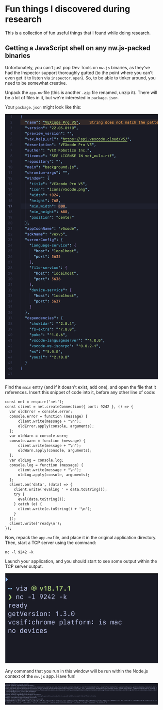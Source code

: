 # Fun things I discovered during research
This is a collection of fun useful things that I found while doing research.

## Getting a JavaScript shell on any nw.js-packed binaries
Unfortunately, you can't just pop Dev Tools on `nw.js` binaries, as they've had the Inspector support
thoroughly gutted (to the point where you can't even get it to listen via `inspector.open`). So, to be able to tinker around,
you need to be somewhat creative.

Unpack the `app.nw` file (this is another `.zip` file renamed, unzip it). There will be a lot of files in it, but we're interested in `package.json`.

Your `package.json` might look like this:

<img alt="The contents of a package.json file from a NW.js packed binary" src="./images/package_json_nwjs.png" />

Find the `main` entry (and if it doesn't exist, add one), and open the file that it references. Insert this snippet of code into it, before any other line of code:

```  
const net = require('net');
const client = net.createConnection({ port: 9242 }, () => {
  var oldError = console.error;
  console.error = function (message) {
      client.write(message + "\n");
      oldError.apply(console, arguments);
  };
  var oldWarn = console.warn;
  console.warn = function (message) {
      client.write(message + "\n");
      oldWarn.apply(console, arguments);
  };
  var oldLog = console.log;
  console.log = function (message) {
      client.write(message + "\n");
      oldLog.apply(console, arguments);
  };
  client.on('data', (data) => {
    client.write('evaling ' + data.toString());
    try {
      eval(data.toString());
    } catch (e) {
      client.write(e.toString() + '\n');
    }
  });
  client.write('ready\n');
});
```

Now, repack the `app.nw` file, and place it in the original application directory. Then, start a TCP server using the command:
```
nc -l 9242 -k
```

Launch your application, and you should start to see some output within the TCP server output.

<img src="./images/tcp_server_output.png" alt="An image showing some example output from the TCP server" />

Any command that you run in this window will be run within the Node.js context of the `nw.js` app. Have fun!

<img src="./images/tcp_server_eval_output.png" alt="An image showing the output of a command running in the TCP server" />
